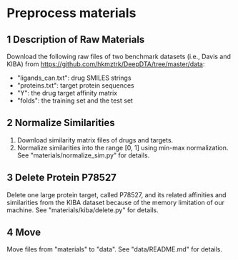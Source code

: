 # Preprocess materials

## 1 Description of Raw Materials
Download the following raw files of two benchmark datasets (i.e., Davis and KIBA) from https://github.com/hkmztrk/DeepDTA/tree/master/data:
- "ligands_can.txt": drug SMILES strings
- "proteins.txt": target protein sequences
- "Y": the drug target affinity matrix
- "folds": the training set and the test set

## 2 Normalize Similarities
1. Download similarity matrix files of drugs and targets.
2. Normalize similarities into the range [0, 1] using min-max normalization. See "materials/normalize_sim.py" for details.

## 3 Delete Protein P78527
Delete one large protein target, called P78527, and its related affinities and similarities from the KIBA dataset because of the memory limitation of our machine. See "materials/kiba/delete.py" for details.

## 4 Move
Move files from "materials" to "data". See "data/README.md" for details.
